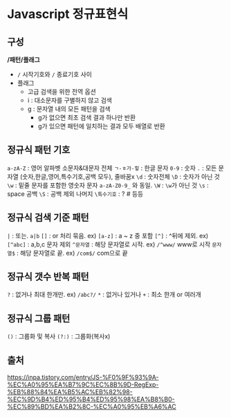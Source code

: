# Javascript 정규표현식

## 구성
**/패턴/플래그**
- `/` 시작기호와  `/` 종료기호 사이
- 플래그
  - 고급 검색을 위한 전역 옵션
  - i : 대소문자를 구별하지 않고 검색
  - g : 문자열 내의 모든 패턴을 검색
    - g가 없으면 최초 검색 결과 하나만 반환
    - g가 있으면 패턴에 일치하는 결과 모두 배열로 반환

## 정규식 패턴 기호
`a-zA-Z` : 영어 알파벳 소문자&대문자 전체
`ㄱ-ㅎ가-힣` : 한글 문자 
`0-9` : 숫자
`.` : 모든 문자열 (숫자,한글,영어,특수기호,공백 모두), 줄바꿈x
`\d` : 숫자전체
`\D` : 숫자가 아닌 것
`\w` : 밑줄 문자를 포함한 영숫자 문자 `a-zA-Z0-9_` 와 동일.
`\W` : `\w`가 아닌 것
`\s` : space 공백
`\S` : 공백 제외 나머지
`\특수기호` : \? \# 등등

## 정규식 검색 기준 패턴
`|` : 또는. `a|b`
`[]` : or 처리 묶음. ex) `[a-z]` : a ~ z 중 포함
`[^]` : ^뒤에 제외. ex) `[^abc]` : a,b,c 문자 제외
`^문자열` : 해당 문자열로 시작. ex) `/^www/` www로 시작
`문자열$` : 해당 문자열로 끝. ex) `/com$/` com으로 끝 

## 정규식 갯수 반복 패턴 
`?` : 없거나 최대 한개만. ex) `/abc?/` 
`*` : 없거나 있거나
`+` : 최소 한개 or 여러개

## 정규식 그룹 패턴
`()` : 그룹화 및 복사
`(?:)`  : 그룹화(복사x)


## 출처
https://inpa.tistory.com/entry/JS-%F0%9F%93%9A-%EC%A0%95%EA%B7%9C%EC%8B%9D-RegExp-%EB%88%84%EA%B5%AC%EB%82%98-%EC%9D%B4%ED%95%B4%ED%95%98%EA%B8%B0-%EC%89%BD%EA%B2%8C-%EC%A0%95%EB%A6%AC